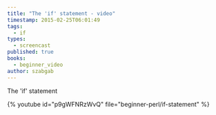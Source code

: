 ```yaml
---
title: "The 'if' statement - video"
timestamp: 2015-02-25T06:01:49
tags:
  - if
types:
  - screencast
published: true
books:
  - beginner_video
author: szabgab
---
```



The 'if' statement


{% youtube id="p9gWFNRzWvQ" file="beginner-perl/if-statement" %}

